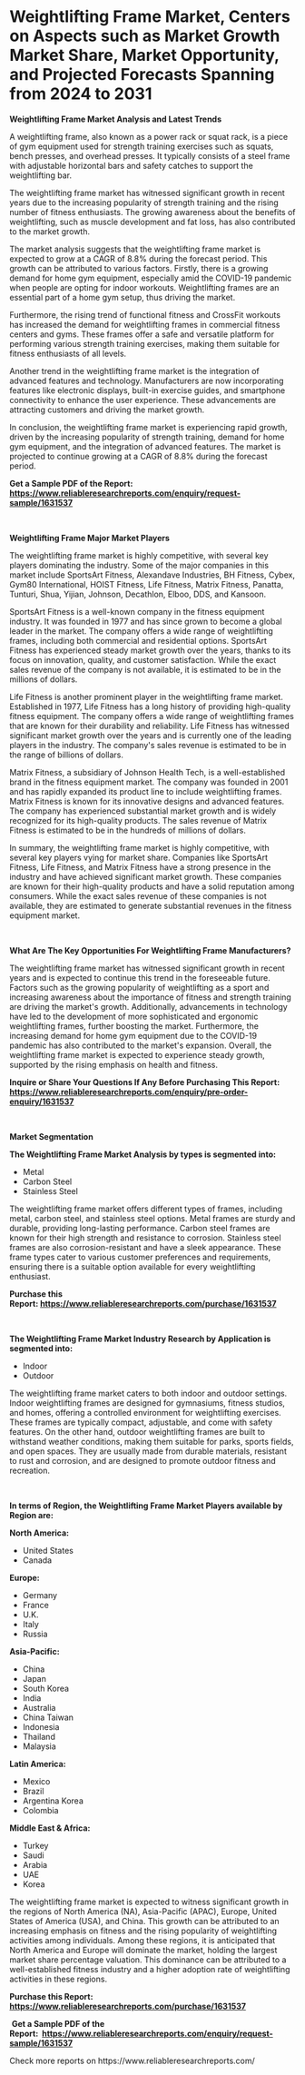 <p><h1>Weightlifting Frame Market, Centers on Aspects such as Market Growth Market Share, Market Opportunity, and Projected Forecasts Spanning from 2024 to 2031</h1></p><p><strong>Weightlifting Frame Market Analysis and Latest Trends</strong></p>
<p><p>A weightlifting frame, also known as a power rack or squat rack, is a piece of gym equipment used for strength training exercises such as squats, bench presses, and overhead presses. It typically consists of a steel frame with adjustable horizontal bars and safety catches to support the weightlifting bar.</p><p>The weightlifting frame market has witnessed significant growth in recent years due to the increasing popularity of strength training and the rising number of fitness enthusiasts. The growing awareness about the benefits of weightlifting, such as muscle development and fat loss, has also contributed to the market growth.</p><p>The market analysis suggests that the weightlifting frame market is expected to grow at a CAGR of 8.8% during the forecast period. This growth can be attributed to various factors. Firstly, there is a growing demand for home gym equipment, especially amid the COVID-19 pandemic when people are opting for indoor workouts. Weightlifting frames are an essential part of a home gym setup, thus driving the market.</p><p>Furthermore, the rising trend of functional fitness and CrossFit workouts has increased the demand for weightlifting frames in commercial fitness centers and gyms. These frames offer a safe and versatile platform for performing various strength training exercises, making them suitable for fitness enthusiasts of all levels.</p><p>Another trend in the weightlifting frame market is the integration of advanced features and technology. Manufacturers are now incorporating features like electronic displays, built-in exercise guides, and smartphone connectivity to enhance the user experience. These advancements are attracting customers and driving the market growth.</p><p>In conclusion, the weightlifting frame market is experiencing rapid growth, driven by the increasing popularity of strength training, demand for home gym equipment, and the integration of advanced features. The market is projected to continue growing at a CAGR of 8.8% during the forecast period.</p></p>
<p><strong>Get a Sample PDF of the Report:&nbsp; <a href="https://www.reliableresearchreports.com/enquiry/request-sample/1631537">https://www.reliableresearchreports.com/enquiry/request-sample/1631537</a></strong></p>
<p>&nbsp;</p>
<p><strong>Weightlifting Frame Major Market Players</strong></p>
<p><p>The weightlifting frame market is highly competitive, with several key players dominating the industry. Some of the major companies in this market include SportsArt Fitness, Alexandave Industries, BH Fitness, Cybex, Gym80 International, HOIST Fitness, Life Fitness, Matrix Fitness, Panatta, Tunturi, Shua, Yijian, Johnson, Decathlon, Elboo, DDS, and Kansoon.</p><p>SportsArt Fitness is a well-known company in the fitness equipment industry. It was founded in 1977 and has since grown to become a global leader in the market. The company offers a wide range of weightlifting frames, including both commercial and residential options. SportsArt Fitness has experienced steady market growth over the years, thanks to its focus on innovation, quality, and customer satisfaction. While the exact sales revenue of the company is not available, it is estimated to be in the millions of dollars.</p><p>Life Fitness is another prominent player in the weightlifting frame market. Established in 1977, Life Fitness has a long history of providing high-quality fitness equipment. The company offers a wide range of weightlifting frames that are known for their durability and reliability. Life Fitness has witnessed significant market growth over the years and is currently one of the leading players in the industry. The company's sales revenue is estimated to be in the range of billions of dollars.</p><p>Matrix Fitness, a subsidiary of Johnson Health Tech, is a well-established brand in the fitness equipment market. The company was founded in 2001 and has rapidly expanded its product line to include weightlifting frames. Matrix Fitness is known for its innovative designs and advanced features. The company has experienced substantial market growth and is widely recognized for its high-quality products. The sales revenue of Matrix Fitness is estimated to be in the hundreds of millions of dollars.</p><p>In summary, the weightlifting frame market is highly competitive, with several key players vying for market share. Companies like SportsArt Fitness, Life Fitness, and Matrix Fitness have a strong presence in the industry and have achieved significant market growth. These companies are known for their high-quality products and have a solid reputation among consumers. While the exact sales revenue of these companies is not available, they are estimated to generate substantial revenues in the fitness equipment market.</p></p>
<p>&nbsp;</p>
<p><strong>What Are The Key Opportunities For Weightlifting Frame Manufacturers?</strong></p>
<p><p>The weightlifting frame market has witnessed significant growth in recent years and is expected to continue this trend in the foreseeable future. Factors such as the growing popularity of weightlifting as a sport and increasing awareness about the importance of fitness and strength training are driving the market's growth. Additionally, advancements in technology have led to the development of more sophisticated and ergonomic weightlifting frames, further boosting the market. Furthermore, the increasing demand for home gym equipment due to the COVID-19 pandemic has also contributed to the market's expansion. Overall, the weightlifting frame market is expected to experience steady growth, supported by the rising emphasis on health and fitness.</p></p>
<p><strong>Inquire or Share Your Questions If Any Before Purchasing This Report: <a href="https://www.reliableresearchreports.com/enquiry/pre-order-enquiry/1631537">https://www.reliableresearchreports.com/enquiry/pre-order-enquiry/1631537</a></strong></p>
<p>&nbsp;</p>
<p><strong>Market Segmentation</strong></p>
<p><strong>The Weightlifting Frame Market Analysis by types is segmented into:</strong></p>
<p><ul><li>Metal</li><li>Carbon Steel</li><li>Stainless Steel</li></ul></p>
<p><p>The weightlifting frame market offers different types of frames, including metal, carbon steel, and stainless steel options. Metal frames are sturdy and durable, providing long-lasting performance. Carbon steel frames are known for their high strength and resistance to corrosion. Stainless steel frames are also corrosion-resistant and have a sleek appearance. These frame types cater to various customer preferences and requirements, ensuring there is a suitable option available for every weightlifting enthusiast.</p></p>
<p><strong>Purchase this Report:&nbsp;<a href="https://www.reliableresearchreports.com/purchase/1631537">https://www.reliableresearchreports.com/purchase/1631537</a></strong></p>
<p>&nbsp;</p>
<p><strong>The Weightlifting Frame Market Industry Research by Application is segmented into:</strong></p>
<p><ul><li>Indoor</li><li>Outdoor</li></ul></p>
<p><p>The weightlifting frame market caters to both indoor and outdoor settings. Indoor weightlifting frames are designed for gymnasiums, fitness studios, and homes, offering a controlled environment for weightlifting exercises. These frames are typically compact, adjustable, and come with safety features. On the other hand, outdoor weightlifting frames are built to withstand weather conditions, making them suitable for parks, sports fields, and open spaces. They are usually made from durable materials, resistant to rust and corrosion, and are designed to promote outdoor fitness and recreation.</p></p>
<p>&nbsp;</p>
<p><strong>In terms of Region, the Weightlifting Frame Market Players available by Region are:</strong></p>
<p>
    <p> <strong> North America: </strong>
        <ul>
            <li>United States</li>
            <li>Canada</li>
        </ul>
        </p> 
    <p> <strong> Europe: </strong>
        <ul>
            <li>Germany</li>
            <li>France</li>
            <li>U.K.</li>
            <li>Italy</li>
            <li>Russia</li>
        </ul>
        </p> 
    <p> <strong> Asia-Pacific: </strong>
        <ul>
            <li>China</li>
            <li>Japan</li>
            <li>South Korea</li>
            <li>India</li>
            <li>Australia</li>
            <li>China Taiwan</li>
            <li>Indonesia</li>
            <li>Thailand</li>
            <li>Malaysia</li>
        </ul>
        </p> 
    <p> <strong> Latin America: </strong>
        <ul>
            <li>Mexico</li>
            <li>Brazil</li>
            <li>Argentina Korea</li>
            <li>Colombia</li>
        </ul>
        </p> 
    <p> <strong> Middle East & Africa: </strong>
        <ul>
            <li>Turkey</li>
            <li>Saudi</li>
            <li>Arabia</li>
            <li>UAE</li>
            <li>Korea</li>
        </ul>
    </p>
    </p>
<p><p>The weightlifting frame market is expected to witness significant growth in the regions of North America (NA), Asia-Pacific (APAC), Europe, United States of America (USA), and China. This growth can be attributed to an increasing emphasis on fitness and the rising popularity of weightlifting activities among individuals. Among these regions, it is anticipated that North America and Europe will dominate the market, holding the largest market share percentage valuation. This dominance can be attributed to a well-established fitness industry and a higher adoption rate of weightlifting activities in these regions.</p></p>
<p><strong>Purchase this Report: <a href="https://www.reliableresearchreports.com/purchase/1631537">https://www.reliableresearchreports.com/purchase/1631537</a></strong></p>
<p>&nbsp;<strong>Get a Sample PDF of the Report:&nbsp;&nbsp;<a href="https://www.reliableresearchreports.com/enquiry/request-sample/1631537">https://www.reliableresearchreports.com/enquiry/request-sample/1631537</a></strong></p>
<p><strong></strong></p>
<p>Check more reports on https://www.reliableresearchreports.com/</p>